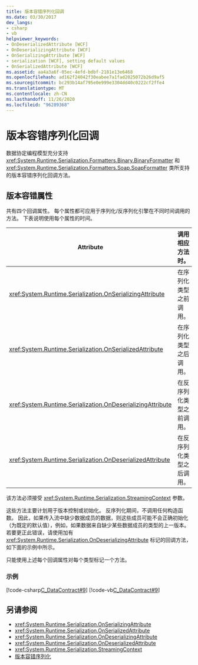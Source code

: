 ```yaml
---
title: 版本容错序列化回调
ms.date: 03/30/2017
dev_langs:
- csharp
- vb
helpviewer_keywords:
- OnDeserializedAttribute [WCF]
- OnDeserializingAttribute [WCF]
- OnSerializingAttribute [WCF]
- serialization [WCF], setting default values
- OnSerializedAttribute [WCF]
ms.assetid: aa4a3a6f-05ec-4efd-bdbf-2181e13e6468
ms.openlocfilehash: ad162f24042f30eabee7a1fad2025072b26d9af5
ms.sourcegitcommit: bc293b14af795e0e999e3304dd40c0222cf2ffe4
ms.translationtype: MT
ms.contentlocale: zh-CN
ms.lasthandoff: 11/26/2020
ms.locfileid: "96289368"
---
```

# <a name="version-tolerant-serialization-callbacks"></a>版本容错序列化回调

数据协定编程模型充分支持 <xref:System.Runtime.Serialization.Formatters.Binary.BinaryFormatter> 和 <xref:System.Runtime.Serialization.Formatters.Soap.SoapFormatter> 类所支持的版本容错序列化回调方法。  
  
## <a name="version-tolerant-attributes"></a>版本容错属性  

 共有四个回调属性。 每个属性都可应用于序列化/反序列化引擎在不同时间调用的方法。 下表说明使用每个属性的时间。  
  
|Attribute|调用相应方法时。|  
|---------------|---------------------------------------------|  
|<xref:System.Runtime.Serialization.OnSerializingAttribute>|在序列化类型之前调用。|  
|<xref:System.Runtime.Serialization.OnSerializedAttribute>|在序列化类型之后调用。|  
|<xref:System.Runtime.Serialization.OnDeserializingAttribute>|在反序列化类型之前调用。|  
|<xref:System.Runtime.Serialization.OnDeserializedAttribute>|在反序列化类型之后调用。|  
  
 该方法必须接受 <xref:System.Runtime.Serialization.StreamingContext> 参数。  
  
 这些方法主要计划用于版本控制或初始化。 反序列化期间，不调用任何构造函数。 因此，如果传入流中缺少数据成员的数据，则这些成员可能不会正确初始化（为既定的默认值），例如，如果数据来自缺少某些数据成员的类型的上一版本。 若要更正此错误，请使用加有 <xref:System.Runtime.Serialization.OnDeserializingAttribute> 标记的回调方法，如下面的示例中所示。  
  
 只能使用上述每个回调属性对每个类型标记一个方法。  
  
### <a name="example"></a>示例  

 [!code-csharp[C_DataContract#9](../../../../samples/snippets/csharp/VS_Snippets_CFX/c_datacontract/cs/source.cs#9)]
 [!code-vb[C_DataContract#9](../../../../samples/snippets/visualbasic/VS_Snippets_CFX/c_datacontract/vb/source.vb#9)]  
  
## <a name="see-also"></a>另请参阅

- <xref:System.Runtime.Serialization.OnSerializingAttribute>
- <xref:System.Runtime.Serialization.OnSerializedAttribute>
- <xref:System.Runtime.Serialization.OnDeserializingAttribute>
- <xref:System.Runtime.Serialization.OnDeserializedAttribute>
- <xref:System.Runtime.Serialization.StreamingContext>
- [版本容错序列化](../../../standard/serialization/version-tolerant-serialization.md)
